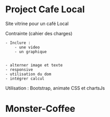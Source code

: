 
# Project Cafe Local

Site vitrine pour un café Local

Contrainte (cahier des charges)

    - Inclure : 
        - une video
        - un graphique

    
    - alterner image et texte
    - responsive
    - utilisation du dom
    - intégrer calcul

Utilisation : Bootstrap, animate CSS et chartsJs

# Monster-Coffee
